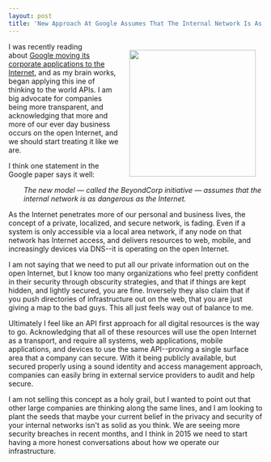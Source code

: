 ```yaml
---
layout: post
title: 'New Approach At Google Assumes That The Internal Network Is As Dangerous As The Internet'
---
```

<p><img style="padding: 15px;" src="https://s3.amazonaws.com/kinlane-productions/bw-icons/bw-internet-desktop.png" alt="" width="250" align="right" /></p>
<p>I was recently reading about&nbsp;<a href="http://blogs.wsj.com/cio/2015/05/11/google-moves-its-corporate-applications-to-the-internet/">Google moving its corporate applications to the Internet</a>, and as my brain works, began applying this ine of thinking to the world APIs. I am big advocate for companies being more transparent, and acknowledging that more and more of our ever day business occurs on the open Internet, and we should start treating it like we are.</p>
<p>I think one statement in the Google paper says it well:</p>
<p style="padding-left: 30px;"><em>The new model &mdash; called the BeyondCorp initiative &mdash; assumes that the internal network is as dangerous as the Internet.&nbsp;</em></p>
<p>As the Internet penetrates more of our personal and business lives, the concept of a private, localized, and secure network, is fading. Even if a system is only accessible via a local area network, if any node on that network has Internet access, and delivers resources to web, mobile, and increasingly devices via DNS--it is operating on the open Internet.</p>
<p>I am not saying that we need to put all our private information out on the open Internet, but I know too many organizations who feel pretty confident in their security through obscurity strategies, and that if things are kept hidden, and lightly secured, you are fine. Inversely they also claim that if you push directories of infrastructure out on the web, that you are just giving a map to the bad guys. This all just feels way out of balance to me.</p>
<p>Ultimately I feel like an API first approach for all digital resources is the way to go. Acknowledging that all of these resources will use the open Internet as a transport, and require all systems, web applications, mobile applications, and devices to use the same API--proving a single surface area that a company can secure. With it being publicly available, but secured properly using a sound identity and access management approach, companies can easily bring in external service providers to audit and help secure.</p>
<p>I am not selling this concept as a holy grail, but I wanted to point out that other large companies are thinking along the same lines, and I am looking to plant the seeds that maybe your current belief in the privacy and security of your internal networks isn't as solid as you think. We are seeing more security breaches in recent months, and I think in 2015 we need to start having a more honest conversations about how we operate our infrastructure.&nbsp;</p>